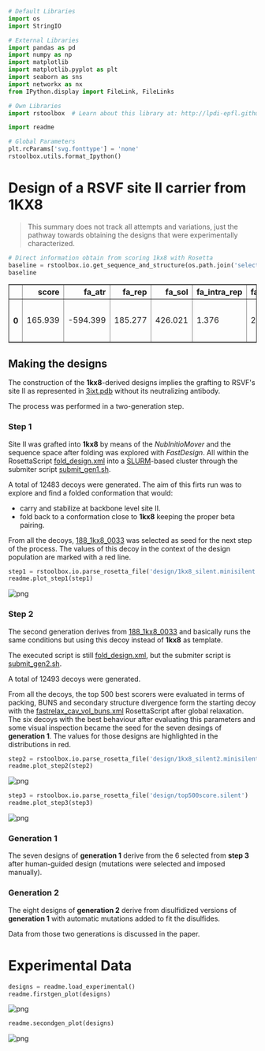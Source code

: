 

```python
# Default Libraries
import os
import StringIO

# External Libraries
import pandas as pd
import numpy as np
import matplotlib
import matplotlib.pyplot as plt
import seaborn as sns
import networkx as nx
from IPython.display import FileLink, FileLinks

# Own Libraries
import rstoolbox  # Learn about this library at: http://lpdi-epfl.github.io/rstoolbox

import readme

# Global Parameters
plt.rcParams['svg.fonttype'] = 'none'
rstoolbox.utils.format_Ipython()
```



# Design of a RSVF site II carrier from 1KX8

> This summary does not track all attempts and variations, just the pathway towards obtaining the designs that were experimentally characterized.


```python
# Direct information obtain from scoring 1kx8 with Rosetta
baseline = rstoolbox.io.get_sequence_and_structure(os.path.join('selection', 'baseline', '1kx8.pdb'))
baseline
```


<div>
<table border="1" class="dataframe">
  <thead>
    <tr style="text-align: right;">
      <th></th>
      <th>score</th>
      <th>fa_atr</th>
      <th>fa_rep</th>
      <th>fa_sol</th>
      <th>fa_intra_rep</th>
      <th>fa_intra_sol_xover4</th>
      <th>lk_ball_wtd</th>
      <th>fa_elec</th>
      <th>pro_close</th>
      <th>hbond_sr_bb</th>
      <th>hbond_lr_bb</th>
      <th>hbond_bb_sc</th>
      <th>hbond_sc</th>
      <th>dslf_fa13</th>
      <th>omega</th>
      <th>fa_dun</th>
      <th>p_aa_pp</th>
      <th>yhh_planarity</th>
      <th>ref</th>
      <th>rama_prepro</th>
      <th>time</th>
      <th>description</th>
      <th>sequence_A</th>
      <th>structure_A</th>
      <th>phi_A</th>
      <th>psi_A</th>
    </tr>
  </thead>
  <tbody>
    <tr>
      <th>0</th>
      <td>165.939</td>
      <td>-594.399</td>
      <td>185.277</td>
      <td>426.021</td>
      <td>1.376</td>
      <td>25.587</td>
      <td>-16.933</td>
      <td>-141.967</td>
      <td>7.165</td>
      <td>-50.138</td>
      <td>-2.655</td>
      <td>-6.671</td>
      <td>-6.171</td>
      <td>-2.659</td>
      <td>0.059</td>
      <td>326.333</td>
      <td>-8.581</td>
      <td>0.0</td>
      <td>16.661</td>
      <td>7.633</td>
      <td>2.0</td>
      <td>1kx8_0001</td>
      <td>NINLDEILANKRLLVAYVNCVMERGKCSPEGKELKEHLQDAIENGCKKCTENQEKGAYRVIEHLIKNEIEIWRELTAKYDPTGNWRKKYEDRAKAAGIVI</td>
      <td>LLLLHHHHHLHHHHHHHHHHHLLLLLLLHHHHHHHHHHHHHHHHLLLLLLHHHHHHHHHHHHHHHHHLHHHHHHHHHHHLLLLLLHHHHHHHHHHHLLLL</td>
      <td>[0.0, -46.7858, -126.674, ...]</td>
      <td>[-42.2254, 137.85, -165.222, ...]</td>
    </tr>
  </tbody>
</table>
</div>



## Making the designs

The construction of the **1kx8**-derived designs implies the grafting to RSVF's site II as represented in [3ixt.pdb](design/3ixt.pdb) without its neutralizing antibody.

The process was performed in a two-generation step.

### Step 1

Site II was grafted into **1kx8** by means of the _NubInitioMover_ and the sequence space after folding was explored with _FastDesign_. All within the RosettaScript [fold_design.xml](design/fold_design.xml) into a [SLURM](https://slurm.schedmd.com/)-based cluster through the submiter script [submit_gen1.sh](design/submit_gen1.sh).

A total of 12483 decoys were generated. The aim of this firts run was to explore and find a folded conformation that would:

* carry and stabilize at backbone level site II.
* fold back to a conformation close to **1kx8** keeping the proper beta pairing.

From all the decoys, [188_1kx8_0033](design/188_1kx8_0033.pdb) was selected as seed for the next step of the process. The values of this decoy in the context of the design population are marked with a red line.


```python
step1 = rstoolbox.io.parse_rosetta_file('design/1kx8_silent.minisilent.gz')
readme.plot_step1(step1)
```


![png](README_files/README_4_0.png)


### Step 2

The second generation derives from [188_1kx8_0033](design/188_1kx8_0033.pdb) and basically runs the same conditions but using this decoy instead of **1kx8** as template.

The executed script is still  [fold_design.xml](design/fold_design.xml), but the submiter script is [submit_gen2.sh](design/submit_gen2.sh).

A total of 12493 decoys were generated.

From all the decoys, the top 500 best scorers were evaluated in terms of packing, BUNS and secondary structure divergence form the starting decoy with the [fastrelax_cav_vol_buns.xml](design/fastrelax_cav_vol_buns.xml) RosettaScript after global relaxation. The six decoys with the best behaviour after evaluating this parameters and some visual inspection became the seed for the seven desings of **generation 1**. The values for those designs are highlighted in the distributions in red.


```python
step2 = rstoolbox.io.parse_rosetta_file('design/1kx8_silent2.minisilent.gz')
readme.plot_step2(step2)
```


![png](README_files/README_6_0.png)



```python
step3 = rstoolbox.io.parse_rosetta_file('design/top500score.silent')
readme.plot_step3(step3)
```


![png](README_files/README_7_0.png)


### Generation 1

The seven designs of **generation 1** derive from the 6 selected from **step 3** after human-guided design (mutations were selected and imposed manually).

### Generation 2

The eight designs of **generation 2** derive from disulfidized versions of **generation 1** with automatic mutations added to fit the disulfides.


Data from those two generations is discussed in the paper.

# Experimental Data


```python
designs = readme.load_experimental()
readme.firstgen_plot(designs)
```


![png](README_files/README_9_0.png)



```python
readme.secondgen_plot(designs)
```


![png](README_files/README_10_0.png)


